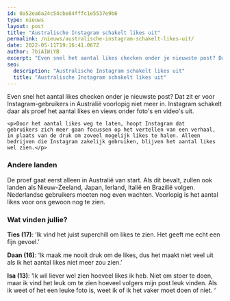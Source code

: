 ```yaml
---
id: 0a52ea6a24c54cbe84fffc1e5537e9b6
type: nieuws
layout: post
title: "Australische Instagram schakelt likes uit"
permalink: /nieuws/australische-instagram-schakelt-likes-uit/
date: 2022-05-11T19:16:41.067Z
author: 7biA1WiYB
excerpt: "Even snel het aantal likes checken onder je nieuwste post? Dat zit er voor Instagram-gebruikers in Australië voorlopig niet meer in. Instagram schakelt daar als proef het aantal likes en views onder foto's en video's uit.  "
seo:
  description: "Australische Instagram schakelt likes uit"
  title: "Australische Instagram schakelt likes uit"
---
```

Even snel het aantal likes checken onder je nieuwste post? Dat zit er voor Instagram-gebruikers in Australië voorlopig niet meer in. Instagram schakelt daar als proef het aantal likes en views onder foto's en video's uit.  

    <p>Door het aantal likes weg te laten, hoopt Instagram dat gebruikers zich meer gaan focussen op het vertellen van een verhaal, in plaats van de druk om zoveel mogelijk likes te halen. Alleen bedrijven die Instagram zakelijk gebruiken, blijven het aantal likes wel zien.</p>
<h3>Andere landen</h3>
<p>De proef gaat eerst alleen in Australië van start. Als dit bevalt, zullen ook landen als Nieuw-Zeeland, Japan, Ierland, Italië en Brazilië volgen. Nederlandse gebruikers moeten nog even wachten. Voorlopig is het aantal likes voor ons gewoon nog te zien.</p>
<h3>Wat vinden jullie?</h3>
<p><strong>Ties (17)</strong>: ‘Ik vind het juist superchill om likes te zien. Het geeft me echt een fijn gevoel.’</p>
<p><strong>Daan (16)</strong>: ‘Ik maak me nooit druk om de likes, dus het maakt niet veel uit als ik het aantal likes niet meer zou zien.’</p>
<p><strong>Isa (13)</strong>: ‘Ik wil liever wel zien hoeveel likes ik heb. Niet om stoer te doen, maar ik vind het leuk om te zien hoeveel volgers mijn post leuk vinden. Als ik weet of het een leuke foto is, weet ik of ik het vaker moet doen of niet. ‘</p>  
